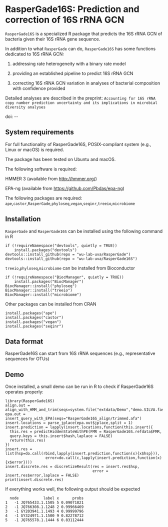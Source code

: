 # RasperGade16S: Prediction and correction of 16S rRNA GCN
`RasperGade16S` is a specialized R package that predicts the 16S rRNA GCN of bacteria given their 16S rRNA gene sequence.

In addition to what `RasperGade` can do, `RasperGade16S` has some functions dedicated to 16S rRNA GCN:

1. addressing rate heterogeneity with a binary rate model

2. providing an established pipeline to predict 16S rRNA GCN 

3. correcting 16S rRNA GCN variation in analyses of bacterial composition with confidence provided

Detailed analyses are described in the preprint: `Accounting for 16S rRNA copy number prediction uncertainty and its implications in microbial diversity analyses`

doi: --

## System requirements
For full functionality of RasperGade16S, POSIX-compliant system (e.g., Linux or macOS) is required.

The package has been tested on Ubuntu and macOS.

The following software is required:

HMMER 3 (available from http://hmmer.org/)

EPA-ng (available from  https://github.com/Pbdas/epa-ng)

The following packages are required:
`ape`,`castor`,`RasperGade`,`phyloseq`,`vegan`,`seqinr`,`treeio`,`microbiome`

## Installation
`RasperGade` and `RasperGade16S` can be installed using the following command in R
```
if (!requireNamespace("devtools", quietly = TRUE))
    install.packages("devtools")
devtools::install_github(repo = "wu-lab-uva/RasperGade")
devtools::install_github(repo = "wu-lab-uva/RasperGade16S")
```
`treeio`,`phyloseq`,`microbiome` can be installed from Bioconductor
```
if (!requireNamespace("BiocManager", quietly = TRUE))
    install.packages("BiocManager")
BiocManager::install("phyloseq")
BiocManager::install("treeio")
BiocManager::install("microbiome")
```
Other packages can be installed from CRAN
```
install.packages("ape")
install.packages("castor")
install.packages("vegan")
install.packages("seqinr")
```
## Data format
RasperGade16S can start from 16S rRNA sequences (e.g., representative sequences for OTUs)

## Demo 
Once installed, a small demo can be run in R to check if RasperGade16S operates properly:
```
library(RasperGade16S)
align.out = align_with_HMM_and_trim(seqs=system.file("extdata/Demo","demo.SILVA.fasta",package="RasperGade16S",mustWork=TRUE))
epa.out = insert_query_with_EPA(seqs="RasperGade16S_align/trimmed.afa")
insert.locations = parse_jplace(epa.out$jplace,split = 1)
insert.prediction = lapply(insert.locations,function(this.insert){
  this.res = predictHiddenStateWithPE(FMR = RasperGade16S.refdata$FMR,
  query.keys = this.insert$hash,laplace = FALSE)
  return(this.res)
})
insert.res = list(hsp=do.call(rbind,lapply(insert.prediction,function(x){x$hsp})),
                  error=do.call(c,lapply(insert.prediction,function(x){x$error})))
insert.discrete.res = discretizeResult(res = insert.res$hsp,
                                       error = insert.res$error,laplace = FALSE)
print(insert.discrete.res)
```
If everything works well, the following output should be expected
```
  node           label x      probs
1   -1 JQ765433.1.1505 5 0.09071821
2   -1 JQ766308.1.1248 2 0.99966469
3   -1 GY203941.1.1493 4 0.99999796
4   -1 GY324971.1.1500 9 0.82278712
5   -1 JQ765578.1.1444 6 0.83112444
```
